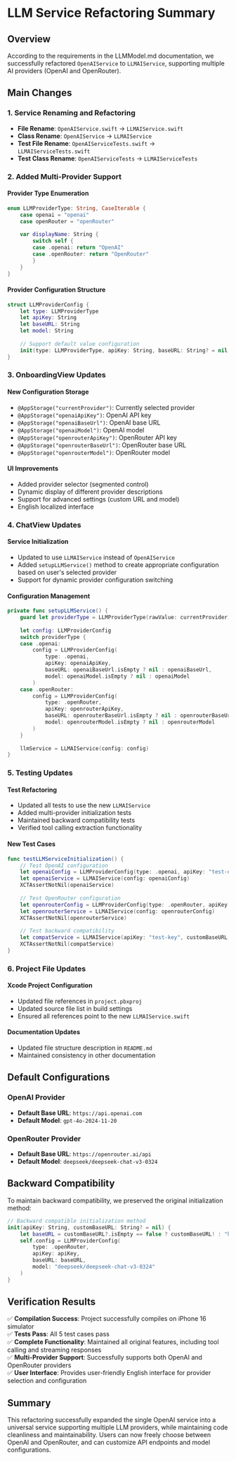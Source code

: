 # LLM Service Refactoring Summary

## Overview
According to the requirements in the LLMModel.md documentation, we successfully refactored `OpenAIService` to `LLMAIService`, supporting multiple AI providers (OpenAI and OpenRouter).

## Main Changes

### 1. Service Renaming and Refactoring
- **File Rename**: `OpenAIService.swift` → `LLMAIService.swift`
- **Class Rename**: `OpenAIService` → `LLMAIService`
- **Test File Rename**: `OpenAIServiceTests.swift` → `LLMAIServiceTests.swift`
- **Test Class Rename**: `OpenAIServiceTests` → `LLMAIServiceTests`

### 2. Added Multi-Provider Support

#### Provider Type Enumeration
```swift
enum LLMProviderType: String, CaseIterable {
    case openai = "openai"
    case openRouter = "openRouter"
    
    var displayName: String {
        switch self {
        case .openai: return "OpenAI"
        case .openRouter: return "OpenRouter"
        }
    }
}
```

#### Provider Configuration Structure
```swift
struct LLMProviderConfig {
    let type: LLMProviderType
    let apiKey: String
    let baseURL: String
    let model: String
    
    // Support default value configuration
    init(type: LLMProviderType, apiKey: String, baseURL: String? = nil, model: String? = nil)
}
```

### 3. OnboardingView Updates

#### New Configuration Storage
- `@AppStorage("currentProvider")`: Currently selected provider
- `@AppStorage("openaiApiKey")`: OpenAI API key
- `@AppStorage("openaiBaseUrl")`: OpenAI base URL
- `@AppStorage("openaiModel")`: OpenAI model
- `@AppStorage("openrouterApiKey")`: OpenRouter API key
- `@AppStorage("openrouterBaseUrl")`: OpenRouter base URL
- `@AppStorage("openrouterModel")`: OpenRouter model

#### UI Improvements
- Added provider selector (segmented control)
- Dynamic display of different provider descriptions
- Support for advanced settings (custom URL and model)
- English localized interface

### 4. ChatView Updates

#### Service Initialization
- Updated to use `LLMAIService` instead of `OpenAIService`
- Added `setupLLMService()` method to create appropriate configuration based on user's selected provider
- Support for dynamic provider configuration switching

#### Configuration Management
```swift
private func setupLLMService() {
    guard let providerType = LLMProviderType(rawValue: currentProvider) else { return }
    
    let config: LLMProviderConfig
    switch providerType {
    case .openai:
        config = LLMProviderConfig(
            type: .openai,
            apiKey: openaiApiKey,
            baseURL: openaiBaseUrl.isEmpty ? nil : openaiBaseUrl,
            model: openaiModel.isEmpty ? nil : openaiModel
        )
    case .openRouter:
        config = LLMProviderConfig(
            type: .openRouter,
            apiKey: openrouterApiKey,
            baseURL: openrouterBaseUrl.isEmpty ? nil : openrouterBaseUrl,
            model: openrouterModel.isEmpty ? nil : openrouterModel
        )
    }
    
    llmService = LLMAIService(config: config)
}
```

### 5. Testing Updates

#### Test Refactoring
- Updated all tests to use the new `LLMAIService`
- Added multi-provider initialization tests
- Maintained backward compatibility tests
- Verified tool calling extraction functionality

#### New Test Cases
```swift
func testLLMServiceInitialization() {
    // Test OpenAI configuration
    let openaiConfig = LLMProviderConfig(type: .openai, apiKey: "test-openai-key")
    let openaiService = LLMAIService(config: openaiConfig)
    XCTAssertNotNil(openaiService)
    
    // Test OpenRouter configuration
    let openrouterConfig = LLMProviderConfig(type: .openRouter, apiKey: "test-openrouter-key")
    let openrouterService = LLMAIService(config: openrouterConfig)
    XCTAssertNotNil(openrouterService)
    
    // Test backward compatibility
    let compatService = LLMAIService(apiKey: "test-key", customBaseURL: "https://custom.api.com")
    XCTAssertNotNil(compatService)
}
```

### 6. Project File Updates

#### Xcode Project Configuration
- Updated file references in `project.pbxproj`
- Updated source file list in build settings
- Ensured all references point to the new `LLMAIService.swift`

#### Documentation Updates
- Updated file structure description in `README.md`
- Maintained consistency in other documentation

## Default Configurations

### OpenAI Provider
- **Default Base URL**: `https://api.openai.com`
- **Default Model**: `gpt-4o-2024-11-20`

### OpenRouter Provider
- **Default Base URL**: `https://openrouter.ai/api`
- **Default Model**: `deepseek/deepseek-chat-v3-0324`

## Backward Compatibility

To maintain backward compatibility, we preserved the original initialization method:
```swift
// Backward compatible initialization method
init(apiKey: String, customBaseURL: String? = nil) {
    let baseURL = customBaseURL?.isEmpty == false ? customBaseURL! : "https://openrouter.ai/api"
    self.config = LLMProviderConfig(
        type: .openRouter,
        apiKey: apiKey,
        baseURL: baseURL,
        model: "deepseek/deepseek-chat-v3-0324"
    )
}
```

## Verification Results

✅ **Compilation Success**: Project successfully compiles on iPhone 16 simulator  
✅ **Tests Pass**: All 5 test cases pass  
✅ **Complete Functionality**: Maintained all original features, including tool calling and streaming responses  
✅ **Multi-Provider Support**: Successfully supports both OpenAI and OpenRouter providers  
✅ **User Interface**: Provides user-friendly English interface for provider selection and configuration  

## Summary

This refactoring successfully expanded the single OpenAI service into a universal service supporting multiple LLM providers, while maintaining code cleanliness and maintainability. Users can now freely choose between OpenAI and OpenRouter, and can customize API endpoints and model configurations. 